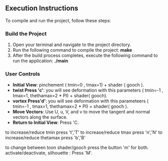  ## Execution Instructions

To compile and run the project, follow these steps:

### Build the Project

1. Open your terminal and navigate to the project directory.
2. Run the following command to compile the project:  **make**
3. After the build process completes, execute the following command to run the application: **./main**

### User Controls

- **Initial View**: pinchement ( tmin=0 , tmax=1) + shader  ( gooch ).
- **twist Press 'c'**: you will see deformation with this parameters ( tmin=-1 , tmax=1, thethamax=2 * PI) + shader( gooch).
- **vortex Press'd'**: you will see deformation with this parameteers ( tmin=-1 , tmax=1, thethamax=2 * PI) + shader( gooch ).
- **Move Vectors**: Use U, u, V, and v to move the tangent and normal vectors along the surface.
- **Return to Initial View**:  Press 'C.

to increase/reduce tmin press 't','T' 
to increase/reduce tmax press 'n','N'
to increase/reduce thetamax press 'b','B'

to change between toon shader/gooch  press the button 'm' for both.
activate/deactivate, silhouette : Press 'M'.

